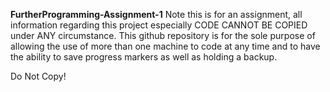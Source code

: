**FurtherProgramming-Assignment-1**
Note this is for an assignment, all information regarding this project especially CODE CANNOT BE COPIED under ANY circumstance. This github repository is for the sole purpose of allowing the use of more than one machine to code at any time and to have the ability to save progress markers as well as holding a backup.

Do Not Copy!
